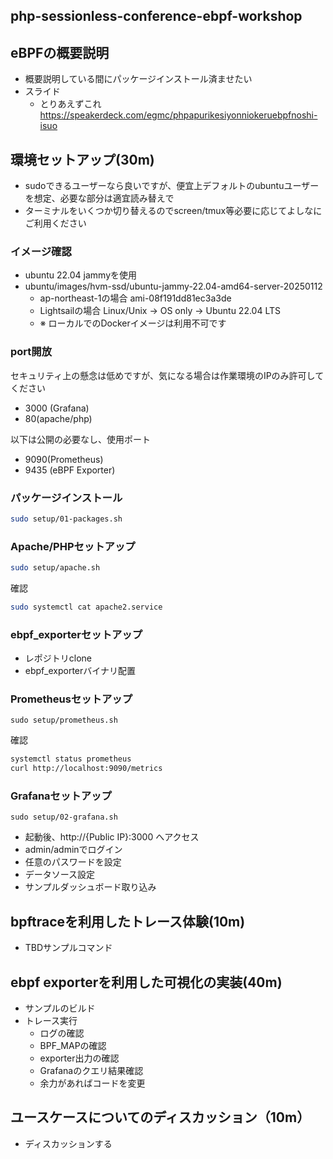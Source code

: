 php-sessionless-conference-ebpf-workshop
---


## eBPFの概要説明

 - 概要説明している間にパッケージインストール済ませたい
 - スライド
   - とりあえずこれ https://speakerdeck.com/egmc/phpapurikesiyonniokeruebpfnoshi-isuo

##  環境セットアップ(30m)

- sudoできるユーザーなら良いですが、便宜上デフォルトのubuntuユーザーを想定、必要な部分は適宜読み替えで
- ターミナルをいくつか切り替えるのでscreen/tmux等必要に応じてよしなにご利用ください

### イメージ確認
 - ubuntu 22.04 jammyを使用
 - ubuntu/images/hvm-ssd/ubuntu-jammy-22.04-amd64-server-20250112
    - ap-northeast-1の場合 ami-08f191dd81ec3a3de
    - Lightsailの場合 Linux/Unix -> OS only -> Ubuntu 22.04 LTS
    - ※ ローカルでのDockerイメージは利用不可です

### port開放

セキュリティ上の懸念は低めですが、気になる場合は作業環境のIPのみ許可してください

- 3000 (Grafana)
- 80(apache/php)

以下は公開の必要なし、使用ポート

- 9090(Prometheus)
- 9435 (eBPF Exporter)


### パッケージインストール

```bash
sudo setup/01-packages.sh
```

### Apache/PHPセットアップ

```bash
sudo setup/apache.sh
```

確認

```bash
sudo systemctl cat apache2.service
```

### ebpf_exporterセットアップ

- レポジトリclone
- ebpf_exporterバイナリ配置

### Prometheusセットアップ

```
sudo setup/prometheus.sh
```

確認

```bash
systemctl status prometheus
curl http://localhost:9090/metrics
```

### Grafanaセットアップ

```
sudo setup/02-grafana.sh
```

- 起動後、http://{Public IP}:3000 へアクセス
- admin/adminでログイン
- 任意のパスワードを設定
- データソース設定
- サンプルダッシュボード取り込み

## bpftraceを利用したトレース体験(10m)

  - TBDサンプルコマンド

## ebpf exporterを利用した可視化の実装(40m)

 - サンプルのビルド
 - トレース実行
   - ログの確認
   - BPF_MAPの確認
   - exporter出力の確認
   - Grafanaのクエリ結果確認
   - 余力があればコードを変更

## ユースケースについてのディスカッション（10m）

 - ディスカッションする
